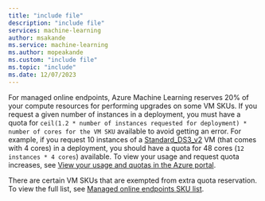 ```yaml
---
title: "include file"
description: "include file"
services: machine-learning
author: msakande
ms.service: machine-learning
ms.author: mopeakande
ms.custom: "include file"
ms.topic: "include"
ms.date: 12/07/2023
---
```


For managed online endpoints, Azure Machine Learning reserves 20% of your compute resources for performing upgrades on some VM SKUs. If you request a given number of instances in a deployment, you must have a quota for `ceil(1.2 * number of instances requested for deployment) * number of cores for the VM SKU` available to avoid getting an error. For example, if you request 10 instances of a [Standard_DS3_v2](../virtual-machines/dv2-dsv2-series.md) VM (that comes with 4 cores) in a deployment, you should have a quota for 48 cores (`12 instances * 4 cores`) available. To view your usage and request quota increases, see [View your usage and quotas in the Azure portal](../how-to-manage-quotas.md#view-your-usage-and-quotas-in-the-azure-portal).

There are certain VM SKUs that are exempted from extra quota reservation. To view the full list, see [Managed online endpoints SKU list](../reference-managed-online-endpoints-vm-sku-list.md).